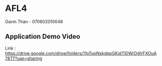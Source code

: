 # AFL4
Gavin Than - 070602010048

## Application Demo Video
Link : https://drive.google.com/drive/folders/11pTupNskgbpGKidTIDWrDdVFXOuA78T7?usp=sharing
